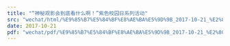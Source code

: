 ```yaml
---
title: "“神秘观影会到底看什么啊！”紫色校园日系列活动"
src: "wechat/html/%E9%85%B7%E5%84%BF%E8%AE%BA%E5%9D%9B_2017-10-21_%E2%80%9C%E7%A5%9E%E7%A7%98%E8%A7%82%E5%BD%B1%E4%BC%9A%E5%88%B0%E5%BA%95%E7%9C%8B%E4%BB%80%E4%B9%88%E5%95%8A%EF%BC%81%E2%80%9D%E7%B4%AB%E8%89%B2%E6%A0%A1%E5%9B%AD%E6%97%A5%E7%B3%BB%E5%88%97%E6%B4%BB%E5%8A%A8.html"
date: 2017-10-21
pdf: "wechat/pdf/%E9%85%B7%E5%84%BF%E8%AE%BA%E5%9D%9B_2017-10-21_%E2%80%9C%E7%A5%9E%E7%A7%98%E8%A7%82%E5%BD%B1%E4%BC%9A%E5%88%B0%E5%BA%95%E7%9C%8B%E4%BB%80%E4%B9%88%E5%95%8A%EF%BC%81%E2%80%9D%E7%B4%AB%E8%89%B2%E6%A0%A1%E5%9B%AD%E6%97%A5%E7%B3%BB%E5%88%97%E6%B4%BB%E5%8A%A8.pdf"
---
```

